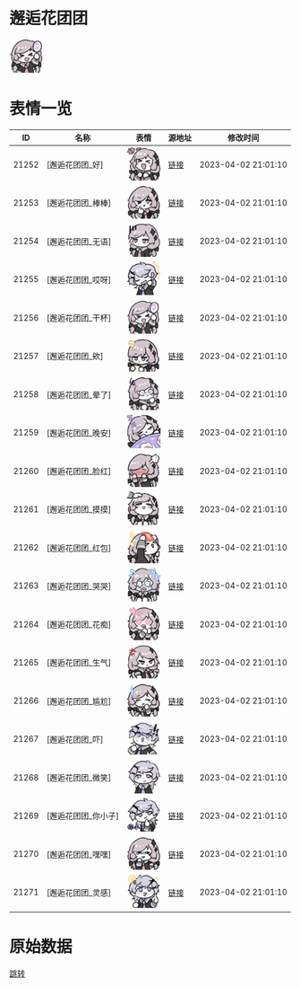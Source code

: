 # 邂逅花团团

<img src="./cover.png" height="60" alt="cover" />

# 表情一览

|ID|名称|表情|源地址|修改时间|
|----|----|----|----|----|
|21252|[邂逅花团团_好]|<img src="./pic/021252_%5B邂逅花团团_好%5D.png" height="60" alt="好"/>|[链接](https://i0.hdslb.com/bfs/garb/a1a0cc3dbdb48f3558cd028ea4a40d9b47c023ed.png)|2023-04-02 21:01:10|
|21253|[邂逅花团团_棒棒]|<img src="./pic/021253_%5B邂逅花团团_棒棒%5D.png" height="60" alt="棒棒"/>|[链接](https://i0.hdslb.com/bfs/garb/536d79b54a08f882036ef68eaa4686f79682bf2e.png)|2023-04-02 21:01:10|
|21254|[邂逅花团团_无语]|<img src="./pic/021254_%5B邂逅花团团_无语%5D.png" height="60" alt="无语"/>|[链接](https://i0.hdslb.com/bfs/garb/360a3813ef772fa7f5f4de51860ba1c2c2094c44.png)|2023-04-02 21:01:10|
|21255|[邂逅花团团_哎呀]|<img src="./pic/021255_%5B邂逅花团团_哎呀%5D.png" height="60" alt="哎呀"/>|[链接](https://i0.hdslb.com/bfs/garb/1dfee4b8013d9b0941ca69fa5eb30998d1644432.png)|2023-04-02 21:01:10|
|21256|[邂逅花团团_干杯]|<img src="./pic/021256_%5B邂逅花团团_干杯%5D.png" height="60" alt="干杯"/>|[链接](https://i0.hdslb.com/bfs/garb/604f5e4c88a3ca9d46d4dcc0a41fdb9e1b94bdba.png)|2023-04-02 21:01:10|
|21257|[邂逅花团团_欸]|<img src="./pic/021257_%5B邂逅花团团_欸%5D.png" height="60" alt="欸"/>|[链接](https://i0.hdslb.com/bfs/garb/c3d12b44c63af1ac6cc9deb472e822637a3fc8ed.png)|2023-04-02 21:01:10|
|21258|[邂逅花团团_晕了]|<img src="./pic/021258_%5B邂逅花团团_晕了%5D.png" height="60" alt="晕了"/>|[链接](https://i0.hdslb.com/bfs/garb/16a7fc71f59faefaf98115ac3d33da0918b474f5.png)|2023-04-02 21:01:10|
|21259|[邂逅花团团_晚安]|<img src="./pic/021259_%5B邂逅花团团_晚安%5D.png" height="60" alt="晚安"/>|[链接](https://i0.hdslb.com/bfs/garb/c350458aaaf766e51ca0e693691db3be7e3797ce.png)|2023-04-02 21:01:10|
|21260|[邂逅花团团_脸红]|<img src="./pic/021260_%5B邂逅花团团_脸红%5D.png" height="60" alt="脸红"/>|[链接](https://i0.hdslb.com/bfs/garb/6bd20cd86ac7367aa4bbd20b9a908894550f3a4a.png)|2023-04-02 21:01:10|
|21261|[邂逅花团团_摸摸]|<img src="./pic/021261_%5B邂逅花团团_摸摸%5D.png" height="60" alt="摸摸"/>|[链接](https://i0.hdslb.com/bfs/garb/726175164a1f53f8ef0b1e826e02ee1cf15bab1a.png)|2023-04-02 21:01:10|
|21262|[邂逅花团团_红包]|<img src="./pic/021262_%5B邂逅花团团_红包%5D.png" height="60" alt="红包"/>|[链接](https://i0.hdslb.com/bfs/garb/8acf1c4df37b6436e34739638c255eea4703599c.png)|2023-04-02 21:01:10|
|21263|[邂逅花团团_哭哭]|<img src="./pic/021263_%5B邂逅花团团_哭哭%5D.png" height="60" alt="哭哭"/>|[链接](https://i0.hdslb.com/bfs/garb/792fd71f8ac2b00ccafe74622140032ce21ba6c1.png)|2023-04-02 21:01:10|
|21264|[邂逅花团团_花痴]|<img src="./pic/021264_%5B邂逅花团团_花痴%5D.png" height="60" alt="花痴"/>|[链接](https://i0.hdslb.com/bfs/garb/2bd8ef956bf981f927a59d216076c70ea1da59e3.png)|2023-04-02 21:01:10|
|21265|[邂逅花团团_生气]|<img src="./pic/021265_%5B邂逅花团团_生气%5D.png" height="60" alt="生气"/>|[链接](https://i0.hdslb.com/bfs/garb/98575c029dbd6122d428e86db8fc8c116aa3e8d3.png)|2023-04-02 21:01:10|
|21266|[邂逅花团团_尴尬]|<img src="./pic/021266_%5B邂逅花团团_尴尬%5D.png" height="60" alt="尴尬"/>|[链接](https://i0.hdslb.com/bfs/garb/65f37659132bf684cfe25368666ea59a370d9bd8.png)|2023-04-02 21:01:10|
|21267|[邂逅花团团_吓]|<img src="./pic/021267_%5B邂逅花团团_吓%5D.png" height="60" alt="吓"/>|[链接](https://i0.hdslb.com/bfs/garb/0cf4d5d198cee9347efabd8952cfbc83ba601997.png)|2023-04-02 21:01:10|
|21268|[邂逅花团团_微笑]|<img src="./pic/021268_%5B邂逅花团团_微笑%5D.png" height="60" alt="微笑"/>|[链接](https://i0.hdslb.com/bfs/garb/bdc39666b03eca6a0f455d4629e59d6ad8831c48.png)|2023-04-02 21:01:10|
|21269|[邂逅花团团_你小子]|<img src="./pic/021269_%5B邂逅花团团_你小子%5D.png" height="60" alt="你小子"/>|[链接](https://i0.hdslb.com/bfs/garb/bce246b93453edbfc312332a54227c80a97a0e49.png)|2023-04-02 21:01:10|
|21270|[邂逅花团团_嘿嘿]|<img src="./pic/021270_%5B邂逅花团团_嘿嘿%5D.png" height="60" alt="嘿嘿"/>|[链接](https://i0.hdslb.com/bfs/garb/8a28da7a350911bbcc0503900c7860d9cd70cfb6.png)|2023-04-02 21:01:10|
|21271|[邂逅花团团_灵感]|<img src="./pic/021271_%5B邂逅花团团_灵感%5D.png" height="60" alt="灵感"/>|[链接](https://i0.hdslb.com/bfs/garb/c5794cc6eb1d4c919b0078ddc536d8907616d96e.png)|2023-04-02 21:01:10|

# 原始数据

[跳转](./raw.json)

